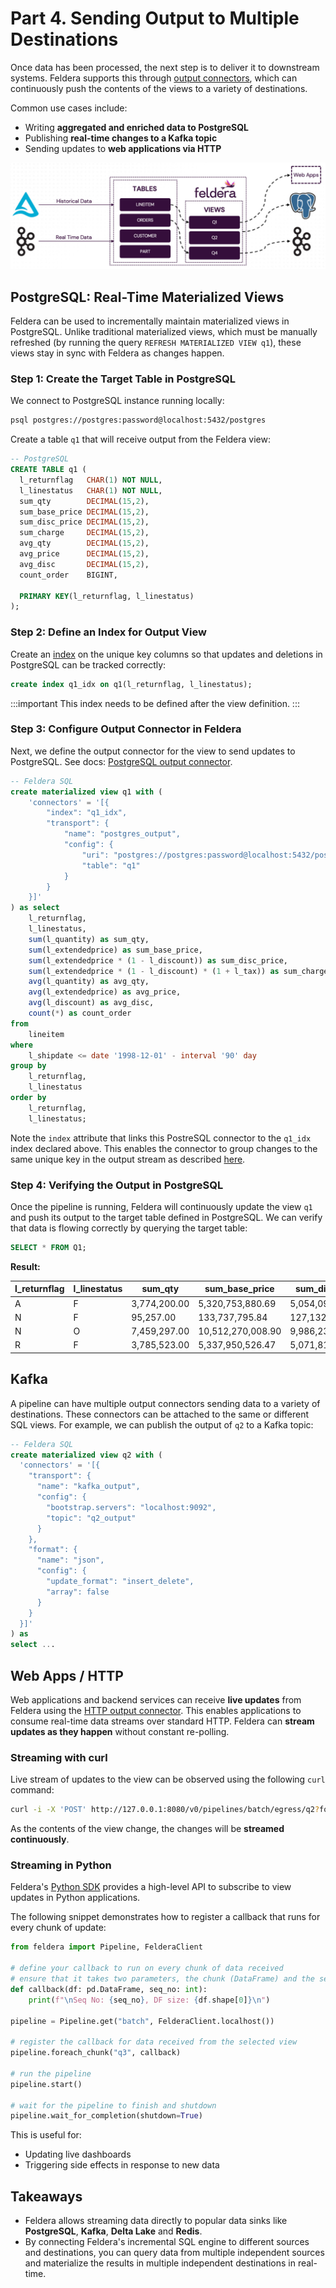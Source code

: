 # Part 4. Sending Output to Multiple Destinations

Once data has been processed, the next step is to deliver it to downstream
systems. Feldera supports this through [output connectors](/connectors/sinks),
which can continuously push the contents of the views to a variety of
destinations.

Common use cases include:

- Writing **aggregated and enriched data to PostgreSQL**
- Publishing **real-time changes to a Kafka topic**
- Sending updates to **web applications via HTTP**

![Architecture Diagram with output to PostgreSQL, Kafka and Web Apps](./part4-arch.jpg)

## PostgreSQL: Real-Time Materialized Views

Feldera can be used to incrementally maintain materialized views in
PostgreSQL. Unlike traditional materialized views, which must be manually
refreshed (by running the query `REFRESH MATERIALIZED VIEW q1`), these views
stay in sync with Feldera as changes happen.

### Step 1: Create the Target Table in PostgreSQL

We connect to PostgreSQL instance running locally:

```sh
psql postgres://postgres:password@localhost:5432/postgres
```

Create a table `q1` that will receive output from the Feldera view:


```sql
-- PostgreSQL
CREATE TABLE q1 (
  l_returnflag   CHAR(1) NOT NULL,
  l_linestatus   CHAR(1) NOT NULL,
  sum_qty        DECIMAL(15,2),
  sum_base_price DECIMAL(15,2),
  sum_disc_price DECIMAL(15,2),
  sum_charge     DECIMAL(15,2),
  avg_qty        DECIMAL(15,2),
  avg_price      DECIMAL(15,2),
  avg_disc       DECIMAL(15,2),
  count_order    BIGINT,

  PRIMARY KEY(l_returnflag, l_linestatus)
);
```

### Step 2: Define an Index for Output View

Create an [index](/connectors/unique_keys#views-with-unique-keys) on the
unique key columns so that updates and deletions in PostgreSQL can be tracked
correctly:

```sql
create index q1_idx on q1(l_returnflag, l_linestatus);
```

:::important
This index needs to be defined after the view definition.
:::

### Step 3: Configure Output Connector in Feldera

Next, we define the output connector for the view to send updates to PostgreSQL.
See docs: [PostgreSQL output connector](/connectors/sinks/postgresql).

```sql
-- Feldera SQL
create materialized view q1 with (
    'connectors' = '[{
        "index": "q1_idx",
        "transport": {
            "name": "postgres_output",
            "config": {
                "uri": "postgres://postgres:password@localhost:5432/postgres",
                "table": "q1"
            }
        }
    }]'
) as select
	l_returnflag,
	l_linestatus,
	sum(l_quantity) as sum_qty,
	sum(l_extendedprice) as sum_base_price,
	sum(l_extendedprice * (1 - l_discount)) as sum_disc_price,
	sum(l_extendedprice * (1 - l_discount) * (1 + l_tax)) as sum_charge,
	avg(l_quantity) as avg_qty,
	avg(l_extendedprice) as avg_price,
	avg(l_discount) as avg_disc,
	count(*) as count_order
from
	lineitem
where
	l_shipdate <= date '1998-12-01' - interval '90' day
group by
	l_returnflag,
	l_linestatus
order by
	l_returnflag,
	l_linestatus;
```

Note the `index` attribute that links this PostreSQL connector to the `q1_idx`
index declared above. This enables the connector to group changes to the same
unique key in the output stream as described
[here](/connectors/unique_keys#views-with-unique-keys).

### Step 4: Verifying the Output in PostgreSQL

Once the pipeline is running, Feldera will continuously update the view `q1` and
push its output to the target table defined in PostgreSQL. We can verify that
data is flowing correctly by querying the target table:

```sql
SELECT * FROM Q1;
```

**Result:**

| l_returnflag | l_linestatus |   sum_qty    | sum_base_price   | sum_disc_price   |   sum_charge     | avg_qty | avg_price  | avg_disc | count_order |
|--------------|--------------|--------------|------------------|------------------|------------------|---------|------------|----------|-------------|
| A            | F            | 3,774,200.00 | 5,320,753,880.69 | 5,054,096,266.68 | 5,256,751,331.45 |   25.53 |  36,002.12 |    0.05  |     147,790 |
| N            | F            |    95,257.00 |   133,737,795.84 |   127,132,372.65 |   132,286,291.23 |   25.30 |  35,521.32 |    0.04  |       3,765 |
| N            | O            | 7,459,297.00 |10,512,270,008.90 | 9,986,238,338.38 |10,385,578,376.59 |   25.54 |  36,000.92 |    0.05  |     292,000 |
| R            | F            | 3,785,523.00 | 5,337,950,526.47 | 5,071,818,532.94 | 5,274,405,503.05 |   25.52 |  35,994.02 |    0.04  |     148,301 |

## Kafka

A pipeline can have multiple output connectors sending data to a variety of destinations.
These connectors can be attached to the same or different SQL views.
For example, we can publish the output of `q2` to a Kafka topic:

```sql
-- Feldera SQL
create materialized view q2 with (
  'connectors' = '[{
    "transport": {
      "name": "kafka_output",
      "config": {
        "bootstrap.servers": "localhost:9092",
        "topic": "q2_output"
      }
    },
    "format": {
      "name": "json",
      "config": {
        "update_format": "insert_delete",
        "array": false
      }
    }
  }]'
) as
select ...
```

## Web Apps / HTTP

Web applications and backend services can receive **live updates** from Feldera
using the [HTTP output connector](/connectors/sinks/http). This enables
applications to consume real-time data streams over standard HTTP. Feldera can
**stream updates as they happen** without constant re-polling.

### Streaming with curl

Live stream of updates to the view can be observed using the following `curl`
command:

```sh
curl -i -X 'POST' http://127.0.0.1:8080/v0/pipelines/batch/egress/q2?format=json
```

As the contents of the view change, the changes will be
**streamed continuously**.

### Streaming in Python

Feldera's [Python SDK](https://docs.feldera.com/python) provides a high-level API to subscribe to view
updates in Python applications.

The following snippet demonstrates how to register a callback that runs for
every chunk of update:

```python
from feldera import Pipeline, FelderaClient

# define your callback to run on every chunk of data received
# ensure that it takes two parameters, the chunk (DataFrame) and the sequence number
def callback(df: pd.DataFrame, seq_no: int):
    print(f"\nSeq No: {seq_no}, DF size: {df.shape[0]}\n")

pipeline = Pipeline.get("batch", FelderaClient.localhost())

# register the callback for data received from the selected view
pipeline.foreach_chunk("q3", callback)

# run the pipeline
pipeline.start()

# wait for the pipeline to finish and shutdown
pipeline.wait_for_completion(shutdown=True)
```

This is useful for:
- Updating live dashboards
- Triggering side effects in response to new data

## Takeaways

- Feldera allows streaming data directly to popular data sinks like
  **PostgreSQL**, **Kafka**, **Delta Lake** and **Redis**.
- By connecting Feldera's incremental SQL engine to different sources and destinations, you can query data from multiple independent sources and materialize the results in multiple independent destinations in real-time.
